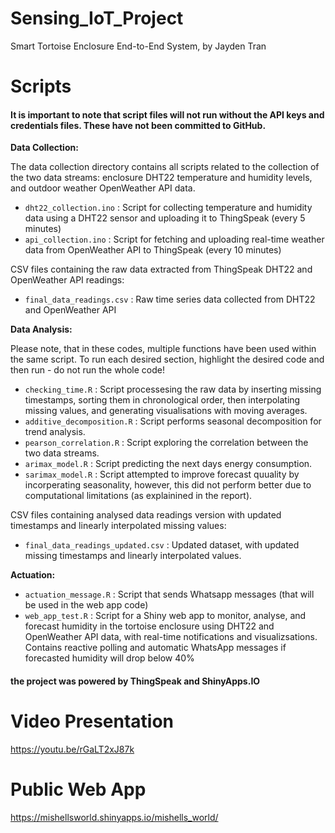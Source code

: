 # Sensing_IoT_Project
Smart Tortoise Enclosure End-to-End System, by Jayden Tran

# Scripts

#### It is important to note that script files will not run without the API keys and credentials files. These have not been committed to GitHub.

**Data Collection:**

The data collection directory contains all scripts related to the collection of the two data streams: enclosure DHT22 temperature and humidity levels, and outdoor weather OpenWeather API data.

* `dht22_collection.ino` : Script for collecting temperature and humidity data using a DHT22 sensor and uploading it to ThingSpeak (every 5 minutes)
* `api_collection.ino` : Script for fetching and uploading real-time weather data from OpenWeather API to ThingSpeak (every 10 minutes)
  

CSV files containing the raw data extracted from ThingSpeak DHT22 and OpenWeather API readings:
* `final_data_readings.csv` : Raw time series data collected from DHT22 and OpenWeather API



**Data Analysis:**

Please note, that in these codes, multiple functions have been used within the same script. To run each desired section, highlight the desired code and then run - do not run the whole code!

* `checking_time.R` : Script processesing the raw data by inserting missing timestamps, sorting them in chronological order, then interpolating missing values, and generating visualisations with moving averages.
* `additive_decomposition.R` : Script performs seasonal decomposition for trend analysis.
* `pearson_correlation.R` : Script exploring the correlation between the two data streams.
* `arimax_model.R` : Script predicting the next days energy consumption.
* `sarimax_model.R` : Script attempted to improve forecast quuality by incorperating seasonality, however, this did not perform better due to computational limitations (as explainined in the report).

CSV files containing analysed data readings version with updated timestamps and linearly interpolated missing values:
* `final_data_readings_updated.csv` : Updated dataset, with updated missing timestamps and linearly interpolated values.

**Actuation:**
* `actuation_message.R` : Script that sends Whatsapp messages (that will be used in the web app code)
* `web_app_test.R` : Script for a Shiny web app to monitor, analyse, and forecast humidity in the tortoise enclosure using DHT22 and OpenWeather API data, with real-time notifications and visualizsations. Contains reactive polling and automatic WhatsApp messages if forecasted humidity will drop below 40%
 
#### the project was powered by ThingSpeak and ShinyApps.IO


# Video Presentation
https://youtu.be/rGaLT2xJ87k

# Public Web App
https://mishellsworld.shinyapps.io/mishells_world/
